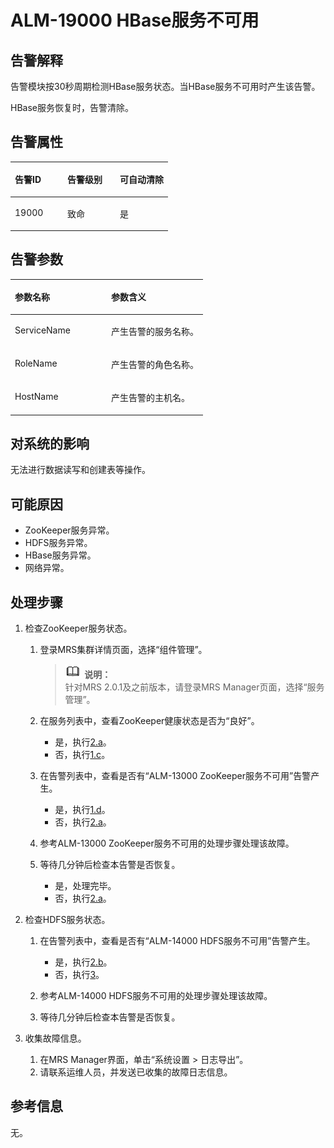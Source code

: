 # ALM-19000 HBase服务不可用<a name="ZH-CN_TOPIC_0191883110"></a>

## 告警解释<a name="zh-cn_topic_0191813964_section18389930"></a>

告警模块按30秒周期检测HBase服务状态。当HBase服务不可用时产生该告警。

HBase服务恢复时，告警清除。

## 告警属性<a name="zh-cn_topic_0191813964_section31291646"></a>

<a name="zh-cn_topic_0191813964_table57434139"></a>
<table><thead align="left"><tr id="zh-cn_topic_0191813964_row461342"><th class="cellrowborder" valign="top" width="33.33333333333333%" id="mcps1.1.4.1.1"><p id="zh-cn_topic_0191813964_p37368736"><a name="zh-cn_topic_0191813964_p37368736"></a><a name="zh-cn_topic_0191813964_p37368736"></a>告警ID</p>
</th>
<th class="cellrowborder" valign="top" width="33.33333333333333%" id="mcps1.1.4.1.2"><p id="zh-cn_topic_0191813964_p6968762"><a name="zh-cn_topic_0191813964_p6968762"></a><a name="zh-cn_topic_0191813964_p6968762"></a>告警级别</p>
</th>
<th class="cellrowborder" valign="top" width="33.33333333333333%" id="mcps1.1.4.1.3"><p id="zh-cn_topic_0191813964_p27598869"><a name="zh-cn_topic_0191813964_p27598869"></a><a name="zh-cn_topic_0191813964_p27598869"></a>可自动清除</p>
</th>
</tr>
</thead>
<tbody><tr id="zh-cn_topic_0191813964_row20915929"><td class="cellrowborder" valign="top" width="33.33333333333333%" headers="mcps1.1.4.1.1 "><p id="zh-cn_topic_0191813964_p16468652"><a name="zh-cn_topic_0191813964_p16468652"></a><a name="zh-cn_topic_0191813964_p16468652"></a>19000</p>
</td>
<td class="cellrowborder" valign="top" width="33.33333333333333%" headers="mcps1.1.4.1.2 "><p id="zh-cn_topic_0191813964_p58892473"><a name="zh-cn_topic_0191813964_p58892473"></a><a name="zh-cn_topic_0191813964_p58892473"></a>致命</p>
</td>
<td class="cellrowborder" valign="top" width="33.33333333333333%" headers="mcps1.1.4.1.3 "><p id="zh-cn_topic_0191813964_p5560998"><a name="zh-cn_topic_0191813964_p5560998"></a><a name="zh-cn_topic_0191813964_p5560998"></a>是</p>
</td>
</tr>
</tbody>
</table>

## 告警参数<a name="zh-cn_topic_0191813964_section13189358"></a>

<a name="zh-cn_topic_0191813964_table47787675"></a>
<table><thead align="left"><tr id="zh-cn_topic_0191813964_row20947391"><th class="cellrowborder" valign="top" width="50%" id="mcps1.1.3.1.1"><p id="zh-cn_topic_0191813964_p19017142"><a name="zh-cn_topic_0191813964_p19017142"></a><a name="zh-cn_topic_0191813964_p19017142"></a>参数名称</p>
</th>
<th class="cellrowborder" valign="top" width="50%" id="mcps1.1.3.1.2"><p id="zh-cn_topic_0191813964_p63993496"><a name="zh-cn_topic_0191813964_p63993496"></a><a name="zh-cn_topic_0191813964_p63993496"></a>参数含义</p>
</th>
</tr>
</thead>
<tbody><tr id="zh-cn_topic_0191813964_row16090703"><td class="cellrowborder" valign="top" width="50%" headers="mcps1.1.3.1.1 "><p id="zh-cn_topic_0191813964_p28278595"><a name="zh-cn_topic_0191813964_p28278595"></a><a name="zh-cn_topic_0191813964_p28278595"></a>ServiceName</p>
</td>
<td class="cellrowborder" valign="top" width="50%" headers="mcps1.1.3.1.2 "><p id="zh-cn_topic_0191813964_p8864859"><a name="zh-cn_topic_0191813964_p8864859"></a><a name="zh-cn_topic_0191813964_p8864859"></a>产生告警的服务名称。</p>
</td>
</tr>
<tr id="zh-cn_topic_0191813964_row12674872"><td class="cellrowborder" valign="top" width="50%" headers="mcps1.1.3.1.1 "><p id="zh-cn_topic_0191813964_p20031746"><a name="zh-cn_topic_0191813964_p20031746"></a><a name="zh-cn_topic_0191813964_p20031746"></a>RoleName</p>
</td>
<td class="cellrowborder" valign="top" width="50%" headers="mcps1.1.3.1.2 "><p id="zh-cn_topic_0191813964_p11958757"><a name="zh-cn_topic_0191813964_p11958757"></a><a name="zh-cn_topic_0191813964_p11958757"></a>产生告警的角色名称。</p>
</td>
</tr>
<tr id="zh-cn_topic_0191813964_row40519951"><td class="cellrowborder" valign="top" width="50%" headers="mcps1.1.3.1.1 "><p id="zh-cn_topic_0191813964_p60890569"><a name="zh-cn_topic_0191813964_p60890569"></a><a name="zh-cn_topic_0191813964_p60890569"></a>HostName</p>
</td>
<td class="cellrowborder" valign="top" width="50%" headers="mcps1.1.3.1.2 "><p id="zh-cn_topic_0191813964_p33189039"><a name="zh-cn_topic_0191813964_p33189039"></a><a name="zh-cn_topic_0191813964_p33189039"></a>产生告警的主机名。</p>
</td>
</tr>
</tbody>
</table>

## 对系统的影响<a name="zh-cn_topic_0191813964_section51595365"></a>

无法进行数据读写和创建表等操作。

## 可能原因<a name="zh-cn_topic_0191813964_section61705107"></a>

-   ZooKeeper服务异常。
-   HDFS服务异常。
-   HBase服务异常。
-   网络异常。

## 处理步骤<a name="zh-cn_topic_0191813964_section18475057"></a>

1.  检查ZooKeeper服务状态。
    1.  登录MRS集群详情页面，选择“组件管理”。

        >![](public_sys-resources/icon-note.gif) **说明：**   
        >针对MRS 2.0.1及之前版本，请登录MRS Manager页面，选择“服务管理”。  

    2.  在服务列表中，查看ZooKeeper健康状态是否为“良好”。
        -   是，执行[2.a](#zh-cn_topic_0191813964_aalm-19000_mmccppss_hdfs)。
        -   否，执行[1.c](#zh-cn_topic_0191813964_aalm-19000_mmccppss_alm-53004)。

    3.  <a name="zh-cn_topic_0191813964_aalm-19000_mmccppss_alm-53004"></a>在告警列表中，查看是否有“ALM-13000 ZooKeeper服务不可用”告警产生。
        -   是，执行[1.d](#zh-cn_topic_0191813964_aalm-19000_mmccppss_process)。
        -   否，执行[2.a](#zh-cn_topic_0191813964_aalm-19000_mmccppss_hdfs)。

    4.  <a name="zh-cn_topic_0191813964_aalm-19000_mmccppss_process"></a>参考ALM-13000 ZooKeeper服务不可用的处理步骤处理该故障。
    5.  等待几分钟后检查本告警是否恢复。
        -   是，处理完毕。
        -   否，执行[2.a](#zh-cn_topic_0191813964_aalm-19000_mmccppss_hdfs)。

2.  检查HDFS服务状态。
    1.  <a name="zh-cn_topic_0191813964_aalm-19000_mmccppss_hdfs"></a>在告警列表中，查看是否有“ALM-14000 HDFS服务不可用”告警产生。
        -   是，执行[2.b](#zh-cn_topic_0191813964_alm)。
        -   否，执行[3](#zh-cn_topic_0191813964_li572522141314)。

    2.  <a name="zh-cn_topic_0191813964_alm"></a>参考ALM-14000 HDFS服务不可用的处理步骤处理该故障。
    3.  等待几分钟后检查本告警是否恢复。

3.  <a name="zh-cn_topic_0191813964_li572522141314"></a>收集故障信息。
    1.  在MRS Manager界面，单击“系统设置 \> 日志导出”。
    2.  请联系运维人员，并发送已收集的故障日志信息。


## 参考信息<a name="zh-cn_topic_0191813964_section32057793"></a>

无。

